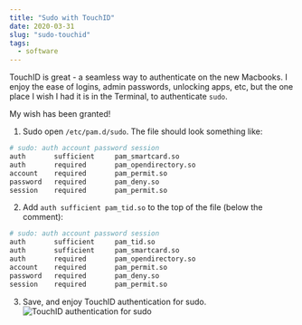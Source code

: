 ```yaml
---
title: "Sudo with TouchID"
date: 2020-03-31
slug: "sudo-touchid"
tags:
  - software
---
```


TouchID is great - a seamless way to authenticate on the new Macbooks. I enjoy the ease of logins, admin passwords, unlocking apps, etc, but the one place I wish I had it is in the Terminal, to authenticate `sudo`.

My wish has been granted! 

1. Sudo open `/etc/pam.d/sudo`. The file should look something like:
```python
# sudo: auth account password session
auth       sufficient     pam_smartcard.so
auth       required       pam_opendirectory.so
account    required       pam_permit.so
password   required       pam_deny.so
session    required       pam_permit.so
```
2. Add `auth sufficient pam_tid.so` to the top of the file (below the comment):
```python
# sudo: auth account password session
auth       sufficient     pam_tid.so
auth       sufficient     pam_smartcard.so
auth       required       pam_opendirectory.so
account    required       pam_permit.so
password   required       pam_deny.so
session    required       pam_permit.so
```
3. Save, and enjoy TouchID authentication for sudo.
![TouchID authentication for sudo](/assets/touchid.png)